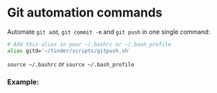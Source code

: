 # Git automation commands

Automate `git add`, `git commit -m` and `git push` in one single command:

```bash
# Add this alias in your ~/.bashrc or ~/.bash_profile
alias gitd='~/tinder/scripts/gitpush.sh'
```

`source ~/.bashrc` or `source ~/.bash_profile`

### Example:
```bash

```


